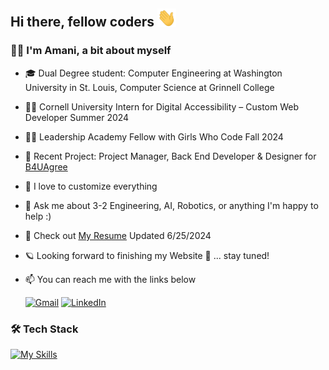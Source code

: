 ## Hi there, fellow coders <img src="https://github.com/ABSphreak/ABSphreak/blob/master/gifs/Hi.gif" width="30px"></h2>

### 🧕🏻 I'm Amani, a bit about myself 

- 🎓 Dual Degree student: Computer Engineering at Washington University in St. Louis, Computer Science at Grinnell College
- 👩‍💻 Cornell University Intern for Digital Accessibility – Custom Web Developer Summer 2024
- 👩‍💻 Leadership Academy Fellow with Girls Who Code Fall 2024
- 🔭 Recent Project: Project Manager, Back End Developer & Designer for [B4UAgree](https://github.com/Amani-Alqaisi/B4UAgree)
- 💎 I love to customize everything
- 💬 Ask me about 3-2 Engineering, AI, Robotics, or anything I'm happy to help :)
- 📝 Check out [My Resume](https://drive.google.com/file/d/1AvPugUhFFgkSKcxaJnd7fej9avTIp39Y/view?usp=sharing) Updated 6/25/2024
- 🪐 Looking forward to finishing my Website 👀 ... stay tuned!
- 📫 You can reach me with the links below
  
  [![Gmail](https://img.shields.io/badge/-GMAIL-D14836?style=for-the-badge&logo=gmail&logoColor=white)](mailto:amanialqaisi7@gmail.com)
  [![LinkedIn](https://img.shields.io/badge/-LINKEDIN-0077B5?style=for-the-badge&logo=linkedin&logoColor=white)](https://www.linkedin.com/in/amani-alqaisi/)

### 🛠  Tech Stack

[![My Skills](https://skillicons.dev/icons?i=py,c,cpp,java,eclipse,github,stackoverflow,matlab,vscode,git,js,html,ros)](https://skillicons.dev)

<!--
**Amani-Alqaisi/Amani-Alqaisi** is a ✨ _special_ ✨ repository because its `README.md` (this file) appears on your GitHub profile.

Here are some ideas to get you started:

- 🔭 I’m currently working on ...
- 🌱 I’m currently learning ...
- 👯 I’m looking to collaborate on ...
- 🤔 I’m looking for help with ...
- 💬 Ask me about ...
- 📫 How to reach me: ...
- 😄 Pronouns: ...
- ⚡ Fun fact: ...
-->
